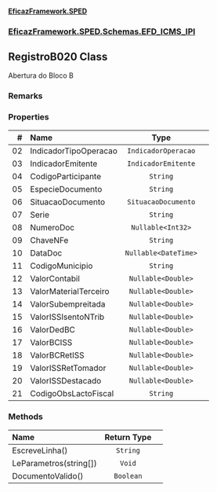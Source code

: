 #### [EficazFramework.SPED](EficazFrameworkSPED.md 'EficazFramework SPED')
### [EficazFramework.SPED.Schemas.EFD_ICMS_IPI](EficazFramework.SPED.Schemas.EFD_ICMS_IPI.md 'EficazFramework.SPED.Schemas.EFD_ICMS_IPI')

## RegistroB020 Class

Abertura do Bloco B

### Remarks
### Properties

| # | Name | Type | |
| ---: | :--- | :---: | :--- |
| 02 | IndicadorTipoOperacao | `IndicadorOperacao` |  |
| 03 | IndicadorEmitente | `IndicadorEmitente` |  |
| 04 | CodigoParticipante | `String` |  |
| 05 | EspecieDocumento | `String` |  |
| 06 | SituacaoDocumento | `SituacaoDocumento` |  |
| 07 | Serie | `String` |  |
| 08 | NumeroDoc | `Nullable<Int32>` |  |
| 09 | ChaveNFe | `String` |  |
| 10 | DataDoc | `Nullable<DateTime>` |  |
| 11 | CodigoMunicipio | `String` |  |
| 12 | ValorContabil | `Nullable<Double>` |  |
| 13 | ValorMaterialTerceiro | `Nullable<Double>` |  |
| 14 | ValorSubempreitada | `Nullable<Double>` |  |
| 15 | ValorISSIsentoNTrib | `Nullable<Double>` |  |
| 16 | ValorDedBC | `Nullable<Double>` |  |
| 17 | ValorBCISS | `Nullable<Double>` |  |
| 18 | ValorBCRetISS | `Nullable<Double>` |  |
| 19 | ValorISSRetTomador | `Nullable<Double>` |  |
| 20 | ValorISSDestacado | `Nullable<Double>` |  |
| 21 | CodigoObsLactoFiscal | `String` |  |
### Methods

| Name | Return Type | |
| :--- | :---: | :--- |
| EscreveLinha() | `String` |  |
| LeParametros(string[]) | `Void` |  |
| DocumentoValido() | `Boolean` |  |
